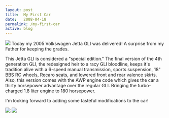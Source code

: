 ```yaml
---
layout: post
title:  My First Car
date:   2008-04-18
permalink: /my-first-car 
active: blog
---
```


<img class="img" src="{{site.baseurl}}/img/firstcar1.png">
Today my 2005 Volkswagen Jetta GLI was delivered! A surprise from my Father for keeping the grades.

This Jetta GLI is considered a "special edition." The final version of the 4th generation GLI, the redesigned heir to a racy GLI bloodline, keeps it's tradition alive with a 6-speed manual transmission, sports suspension, 18" BBS RC wheels, Recaro seats, and lowered front and rear valence skirts. Also, this version comes with the AWP engine code which gives the car a thirty horsepower advantage over the regular GLI. Bringing the turbo-charged 1.8 liter engine to 180 horsepower.

I'm looking forward to adding some tasteful modifications to the car!

<img class="img" src="{{site.baseurl}}/img/firstcar.png">
<img class="img" src="{{site.baseurl}}/img/firstcar2.png">


